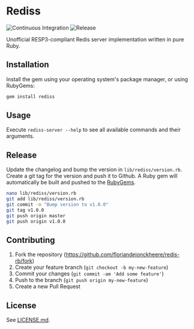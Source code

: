 # Rediss

![Continuous Integration](https://github.com/floriandejonckheere/redis-rb/workflows/Continuous%20Integration/badge.svg)
![Release](https://img.shields.io/github/v/release/floriandejonckheere/redis-rb?label=Latest%20release)

Unofficial RESP3-compliant Redis server implementation written in pure Ruby.

## Installation

Install the gem using your operating system's package manager, or using RubyGems:

```sh
gem install rediss
```

## Usage

Execute `rediss-server --help` to see all available commands and their arguments.

## Release

Update the changelog and bump the version in `lib/rediss/version.rb`.
Create a git tag for the version and push it to Github.
A Ruby gem will automatically be built and pushed to the [RubyGems](https://www.rubygems.org/).

```sh
nano lib/rediss/version.rb
git add lib/rediss/version.rb
git commit -m "Bump version to v1.0.0"
git tag v1.0.0
git push origin master
git push origin v1.0.0
```

## Contributing

1. Fork the repository (<https://github.com/floriandejonckheere/redis-rb/fork>)
2. Create your feature branch (`git checkout -b my-new-feature`)
3. Commit your changes (`git commit -am 'Add some feature'`)
4. Push to the branch (`git push origin my-new-feature`)
5. Create a new Pull Request

## License

See [LICENSE.md](LICENSE.md).
